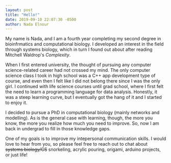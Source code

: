 ```yaml
---
layout: post
title: "Hello!"
date: 2019-09-10 22:07:30 -0500
author: Nada Elnour
---
```


My name is Nada, and I am a fourth year completing my second degree in bioinfrmatics and computational biology. I developed an interest in the field through systems biology, which in turn I found out about after reading Mitchell Waldrop's *Complexity*.

When I first entered university, the thought of pursuing any computer science-related career had not crossed my mind. The only computer science class I took in high school was a C++ app development type of course, and even then I felt like I did not belong there since I was the only girl. I continued with life science courses until grad school, where I first felt the need to learn a programming language for data analysis. Honestly, it was a steep learning curve, but I eventually got the hang of it and I started to enjoy it.

I decided to pursue a PhD in computational biology (mainly networks and modelling). As is the general case with learning, though, the more you know, the more you realize how much you need to improve. So, now I am back in undergrad to fill in those knowledge gaps.

One of my goals is to improve my intepersonal communication skills. I would love to hear from you, so please feel free to reach out to chat about ~~systems biology/CS~~ snorkeling, acrylic pouring, origami, arduino projects, or just life!
